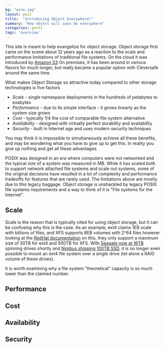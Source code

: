 ```yaml
---
bg: "wine.jpg"
layout: post
title:  "Introducing Object Everywhere!"
summary: "How object will soon be everywhere"
categories: posts
tags: 'overview'
---
```

This site is meant to help evangelize for object storage. Object storage first came on the scene about 12 years ago 
as a reaction to the scale and performance limitations of traditional file systems. On the cloud it was introduced by 
[Amazon S3](https://press.aboutamazon.com/news-releases/news-release-details/amazon-web-services-launches-amazon-s3-simple-storage-service) 
On premises, it has been around in various flavors for much longer, but really became a popular option with Cleversafe around the same time.

What makes Object Storage so attractive today compared to other storage technologies is five factors

* *Scale* - single namespace deployments in the hundreds of petabytes to exabytes
* *Performance* - due to its simple interface - it grows linearly as the system size grows
* *Cost* - typically 1/4 the cost of comparable file system alternative
* *Availability* - designed with virtually perfect durability and availability
* *Security* - built in Internet age and uses modern security techniques

You may think it is impossible to simultaneously achieve all these benefits, and may be wondering what you have to give up to get this. 
In reality you give up nothing and get all these advantages. 

POSIX was designed in an era where computers were not networked and the typical size of a system was measured in MB. While it has 
scaled both to support network attached file systems and scale out systems, some of the original decisions have resulted in a lot
of complexity and performance tradeoffs for features that are rarely used. The limitations above are mostly due to this legacy baggage.
Object storage is unshackled by legacy POSIX file systems requirements and a way to think of it is "File systems for the Internet". 

Scale
-----

Scale is the reason that is typically cited for using object storage, but it can be confusing why this is the case. As an example, ext4 
claims 1EB scale with billions of files, and XFS supports 8EB volumes with 2^64 files however  looking at the 
[RedHat documentation](https://access.redhat.com/documentation/en-us/red_hat_enterprise_linux/7/html/performance_tuning_guide/chap-red_hat_enterprise_linux-performance_tuning_guide-storage_and_file_systems#sect-Red_Hat_Enterprise_Linux-Performance_Tuning_Guide-Considerations-File_systems) 
on this, they only support a maximum size of 50TB for ext4 and 500TB for XFS. With [Seagate now at 16TB](https://blog.seagate.com/craftsman-ship/hamr-milestone-seagate-achieves-16tb-capacity-on-internal-hamr-test-units/) spinning drives shortly and 
[Nimbus shipping 100TB SSD](https://nimbusdata.com/products/exadrive-platform/scalable-ssds/), it is no longer even possible to mount an ext4 file system over a single drive (let alone a RAID volume of these drives). 

It is worth examining why a file system "theoretical" capacity is so much lower than the claimed number. 

Performance
-----------



Cost
----

Availability
------------


Security
--------
